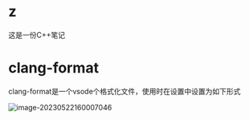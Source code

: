 # z

这是一份C++笔记

# clang-format

clang-format是一个vsode个格式化文件，使用时在设置中设置为如下形式

![image-20230522160007046](https://nrwflqzr.oss-cn-beijing.aliyuncs.com/typora-img/image-20230522160007046.png)
